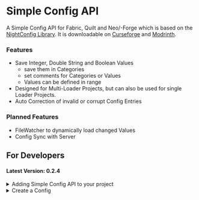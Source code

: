 # Simple Config API

A Simple Config API for Fabric, Quilt and Neo/-Forge which is based on the [NightConfig Library](https://github.com/TheElectronWill/night-config).
It is downloadable on [Curseforge](https://www.curseforge.com/minecraft/mc-mods/simple-config-api) and [Modrinth](https://modrinth.com/mod/simple-config-api).

### Features

- Save Integer, Double String and Boolean Values
  - save them in Categories
  - set comments for Categories or Values
  - Values can be defined in range
- Designed for Multi-Loader Projects, but can also be used for single Loader Projects.
- Auto Correction of invalid or corrupt Config Entries

### Planned Features
- FileWatcher to dynamically load changed Values
- Config Sync with Server

## For Developers

#### Latest Version: 0.2.4

<details>
<summary>Adding Simple Config API to your project</summary>

````groovy
    repositories {
        maven {
          name = "xStopho Maven"
          url = "https://raw.githubusercontent.com/Stein-N/resources/main/maven"
        }
    }
````
<details>
<summary>Common</summary>

````groovy
    dependencies {
        implementation 'xstopho.simpleconfigapi:simpleconfigapi-common:<mod_version>'
    }
````

</details>
<details>
<summary>Fabric</summary>

````groovy
    dependencies {
        implementation 'xstopho.simpleconfigapi:simpleconfigapi-fabric:<mod_version>'
    }
````

</details>
<details>
<summary>Forge</summary>

````groovy
    dependencies {
        implementation 'xstopho.simpleconfigapi:simpleconfigapi-forge:<mod_version>'
    }
````

</details>
<details>
<summary>Neoforge</summary>

````groovy
    dependencies {
        implementation 'xstopho.simpleconfigapi:simpleconfigapi-neoforge:<mod_version>'
    }
````

</details>
</details>

<details>
<summary>Create a Config</summary>

Before defining Config Values you have to create a SimpleConfigBuilder.
````java
    SimpleConfigBuilder builder = new SimpleConfigBuilder();
````
All Config Values are saved as a Supplier.
````java
    Supplier<Integer> value_0 = builder.define(<key>, <IntegerValue>);
Supplier<Double> value_1 = builder.define(<key>, <DoubleValue>);
Supplier<String> value_2 = builder.define(<key>, <StringValue>);
Supplier<Boolean> value_3 = builder.define(<key>, <BooleanValue>);
````
Registering / Creating the Config file
````java
    SimpleConfigRegitry.INSTANCE.register(<mod_id>, <SimpleConfigBuilder>);
    SimpleConfigRegitry.INSTANCE.register(<mod_id>, <fileName>, <SimpleConfigBuilder>);
````
For more information about defining Config Values or working with the Config in general watch the [Wiki](https://github.com/Stein-N/Simple-Config-API/wiki/How-to-use-the-API)
</details>